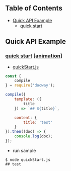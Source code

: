 
## Table of Contents
- [Quick API Example](#quick-api-example)
  * [quick start](#quick-start)

## Quick API Example

### [quick start](../../sample/api/quickStart)  [[animation]](../images/common-api-sample-0.gif)

- [quickStart.js](../../sample/api/quickStart/quickStart.js)

```js
const {
    compile
} = require('docway');

compile({
    template: ({
        title
    }) => `## ${title}`,

    content: {
        title: 'test'
    }
}).then((doc) => {
    console.log(doc);
});

```

- run sample

```
$ node quickStart.js 
## test

```



